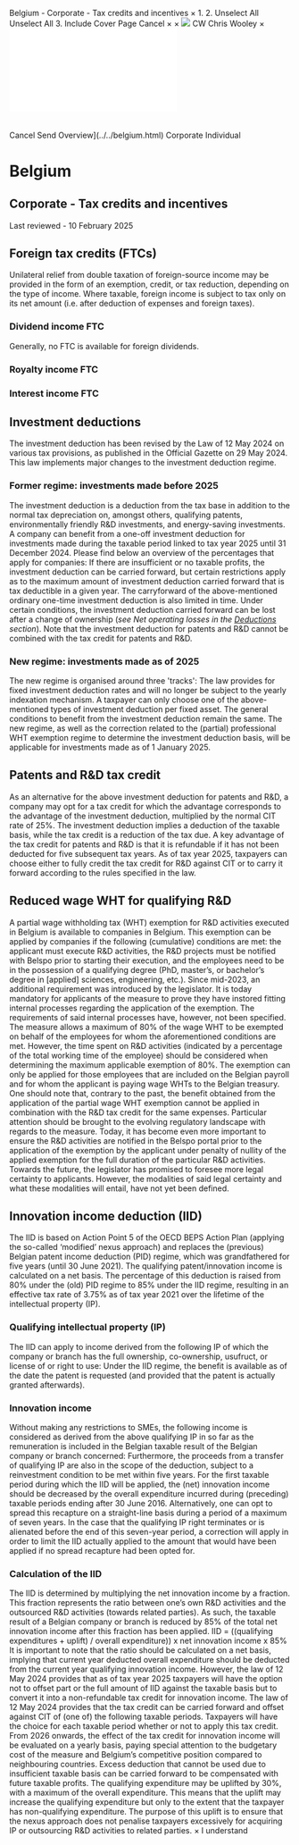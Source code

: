 Belgium - Corporate - Tax credits and incentives
×
1.
2.
Unselect All
Unselect All
3.
Include Cover Page
Cancel
×
×
![](../../-/media/world-wide-tax-summaries/attachments/global---chris-wooley.ashx%3Frev=ac5e5f3223b34096b1afc2a6009c7320&revision=ac5e5f32-23b3-4096-b1af-c2a6009c7320&hash=859B7ADC84DC2CBEC9760E9E6EE7DE6D0A8BFCDF)
CW
Chris Wooley
×
![](tax-credits-and-incentives.html)
######
Cancel
Send
Overview](../../belgium.html)
Corporate
Individual
# Belgium
## Corporate - Tax credits and incentives
Last reviewed - 10 February 2025
## Foreign tax credits (FTCs)
Unilateral relief from double taxation of foreign-source income may be provided in the form of an exemption, credit, or tax reduction, depending on the type of income. Where taxable, foreign income is subject to tax only on its net amount (i.e. after deduction of expenses and foreign taxes).
### Dividend income FTC
Generally, no FTC is available for foreign dividends.
### Royalty income FTC
### Interest income FTC
## Investment deductions
The investment deduction has been revised by the Law of 12 May 2024 on various tax provisions, as published in the Official Gazette on 29 May 2024. This law implements major changes to the investment deduction regime.
### Former regime: investments made before 2025
The investment deduction is a deduction from the tax base in addition to the normal tax depreciation on, amongst others, qualifying patents, environmentally friendly R&D investments, and energy-saving investments.
A company can benefit from a one-off investment deduction for investments made during the taxable period linked to tax year 2025 until 31 December 2024. Please find below an overview of the percentages that apply for companies:
If there are insufficient or no taxable profits, the investment deduction can be carried forward, but certain restrictions apply as to the maximum amount of investment deduction carried forward that is tax deductible in a given year. The carryforward of the above-mentioned ordinary one-time investment deduction is also limited in time.
Under certain conditions, the investment deduction carried forward can be lost after a change of ownership (*see Net operating losses in the [Deductions](deductions.html) section*). Note that the investment deduction for patents and R&D cannot be combined with the tax credit for patents and R&D.
### New regime: investments made as of 2025
The new regime is organised around three 'tracks':
The law provides for fixed investment deduction rates and will no longer be subject to the yearly indexation mechanism.
A taxpayer can only choose one of the above-mentioned types of investment deduction per fixed asset.
The general conditions to benefit from the investment deduction remain the same.
The new regime, as well as the correction related to the (partial) professional WHT exemption regime to determine the investment deduction basis, will be applicable for investments made as of 1 January 2025.
## Patents and R&D tax credit
As an alternative for the above investment deduction for patents and R&D, a company may opt for a tax credit for which the advantage corresponds to the advantage of the investment deduction, multiplied by the normal CIT rate of 25%. The investment deduction implies a deduction of the taxable basis, while the tax credit is a reduction of the tax due. A key advantage of the tax credit for patents and R&D is that it is refundable if it has not been deducted for five subsequent tax years.
As of tax year 2025, taxpayers can choose either to fully credit the tax credit for R&D against CIT or to carry it forward according to the rules specified in the law.
## Reduced wage WHT for qualifying R&D
A partial wage withholding tax (WHT) exemption for R&D activities executed in Belgium is available to companies in Belgium. This exemption can be applied by companies if the following (cumulative) conditions are met: the applicant must execute R&D activities, the R&D projects must be notified with Belspo prior to starting their execution, and the employees need to be in the possession of a qualifying degree (PhD, master’s, or bachelor’s degree in [applied] sciences, engineering, etc.). Since mid-2023, an additional requirement was introduced by the legislator. It is today mandatory for applicants of the measure to prove they have instored fitting internal processes regarding the application of the exemption. The requirements of said internal processes have, however, not been specified.
The measure allows a maximum of 80% of the wage WHT to be exempted on behalf of the employees for whom the aforementioned conditions are met. However, the time spent on R&D activities (indicated by a percentage of the total working time of the employee) should be considered when determining the maximum applicable exemption of 80%. The exemption can only be applied for those employees that are included on the Belgian payroll and for whom the applicant is paying wage WHTs to the Belgian treasury. One should note that, contrary to the past, the benefit obtained from the application of the partial wage WHT exemption cannot be applied in combination with the R&D tax credit for the same expenses.
Particular attention should be brought to the evolving regulatory landscape with regards to the measure. Today, it has become even more important to ensure the R&D activities are notified in the Belspo portal prior to the application of the exemption by the applicant under penalty of nullity of the applied exemption for the full duration of the particular R&D activities. Towards the future, the legislator has promised to foresee more legal certainty to applicants. However, the modalities of said legal certainty and what these modalities will entail, have not yet been defined.
## Innovation income deduction (IID)
The IID is based on Action Point 5 of the OECD BEPS Action Plan (applying the so-called ‘modified’ nexus approach) and replaces the (previous) Belgian patent income deduction (PID) regime, which was grandfathered for five years (until 30 June 2021).
The qualifying patent/innovation income is calculated on a net basis. The percentage of this deduction is raised from 80% under the (old) PID regime to 85% under the IID regime, resulting in an effective tax rate of 3.75% as of tax year 2021 over the lifetime of the intellectual property (IP).
### Qualifying intellectual property (IP)
The IID can apply to income derived from the following IP of which the company or branch has the full ownership, co-ownership, usufruct, or license of or right to use:
Under the IID regime, the benefit is available as of the date the patent is requested (and provided that the patent is actually granted afterwards).
### Innovation income
Without making any restrictions to SMEs, the following income is considered as derived from the above qualifying IP in so far as the remuneration is included in the Belgian taxable result of the Belgian company or branch concerned:
Furthermore, the proceeds from a transfer of qualifying IP are also in the scope of the deduction, subject to a reinvestment condition to be met within five years.
For the first taxable period during which the IID will be applied, the (net) innovation income should be decreased by the overall expenditure incurred during (preceding) taxable periods ending after 30 June 2016. Alternatively, one can opt to spread this recapture on a straight-line basis during a period of a maximum of seven years. In the case that the qualifying IP right terminates or is alienated before the end of this seven-year period, a correction will apply in order to limit the IID actually applied to the amount that would have been applied if no spread recapture had been opted for.
### Calculation of the IID
The IID is determined by multiplying the net innovation income by a fraction. This fraction represents the ratio between one’s own R&D activities and the outsourced R&D activities (towards related parties). As such, the taxable result of a Belgian company or branch is reduced by 85% of the total net innovation income after this fraction has been applied.
IID = ((qualifying expenditures + uplift) / overall expenditure)) x net innovation income x 85%
It is important to note that the ratio should be calculated on a net basis, implying that current year deducted overall expenditure should be deducted from the current year qualifying innovation income.
However, the law of 12 May 2024 provides that as of tax year 2025 taxpayers will have the option not to offset part or the full amount of IID against the taxable basis but to convert it into a non-refundable tax credit for innovation income. The law of 12 May 2024 provides that the tax credit can be carried forward and offset against CIT of (one of) the following taxable periods. Taxpayers will have the choice for each taxable period whether or not to apply this tax credit.
From 2026 onwards, the effect of the tax credit for innovation income will be evaluated on a yearly basis, paying special attention to the budgetary cost of the measure and Belgium’s competitive position compared to neighbouring countries.
Excess deduction that cannot be used due to insufficient taxable basis can be carried forward to be compensated with future taxable profits.
The qualifying expenditure may be uplifted by 30%, with a maximum of the overall expenditure. This means that the uplift may increase the qualifying expenditure but only to the extent that the taxpayer has non-qualifying expenditure. The purpose of this uplift is to ensure that the nexus approach does not penalise taxpayers excessively for acquiring IP or outsourcing R&D activities to related parties.
×
I understand